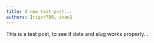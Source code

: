 ```yaml
---
title: A new test post...
authors: [rigor789, ivan]
---
```


This is a test post, to see if date and slug works properly...
